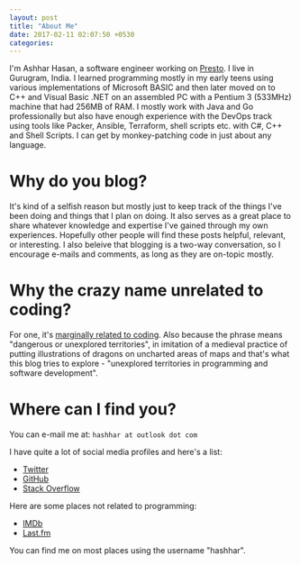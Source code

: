 ```yaml
---
layout: post
title: "About Me"
date: 2017-02-11 02:07:50 +0530
categories:
---
```


I'm Ashhar Hasan, a software engineer working on
[Presto](https://prestosql.io). I live in Gurugram, India. I learned
programming mostly in my early teens using various implementations of Microsoft
BASIC and then later moved on to C++ and Visual Basic .NET on an assembled PC
with a Pentium 3 (533MHz) machine that had 256MB of RAM. I mostly work with
Java and Go professionally but also have enough experience with the DevOps
track using tools like Packer, Ansible, Terraform, shell scripts etc.
with C#, C++ and Shell Scripts. I can get by monkey-patching code in just about
any language.

# Why do you blog?

It's kind of a selfish reason but mostly just to keep track of the things I've
been doing and things that I plan on doing. It also serves as a great place to
share whatever knowledge and expertise I've gained through my own experiences.
Hopefully other people will find these posts helpful, relevant, or interesting.
I also beleive that blogging is a two-way conversation, so I encourage e-mails
and comments, as long as they are on-topic mostly.

# Why the crazy name unrelated to coding?

For one, it's [marginally related to coding](http://stackoverflow.com/questions/184618/what-is-the-best-comment-in-source-code-you-have-ever-encountered/185156#185156).
Also because the phrase means "dangerous or unexplored territories", in
imitation of a medieval practice of putting illustrations of dragons on
uncharted areas of maps and that's what this blog tries to explore - "unexplored
territories in programming and software development".

# Where can I find you?

You can e-mail me at: `hashhar at outlook dot com`

I have quite a lot of social media profiles and here's a list:

- [Twitter](https://twitter.com/hashhar)
- [GitHub](https://github.com/hashhar)
- [Stack Overflow](https://stackoverflow.com/users/4594699/ashhar-hasan?tab=profile)

Here are some places not related to programming:

- [IMDb](https://www.imdb.com/user/ur26004883)
- [Last.fm](https://www.last.fm/user/hashhar)

You can find me on most places using the username "hashhar".
